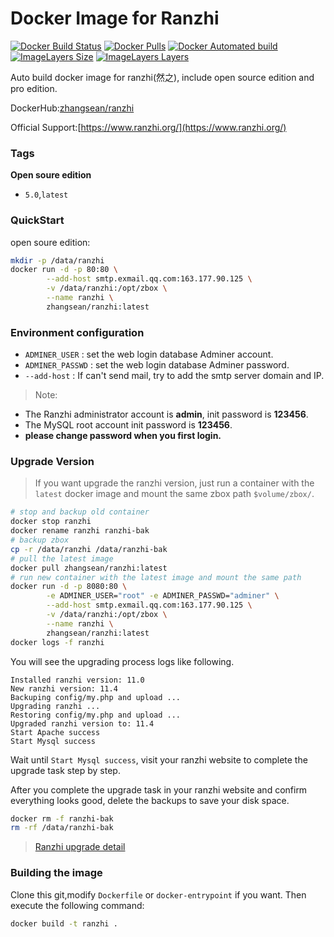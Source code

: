 # Docker Image for Ranzhi
[![Docker Build Status](https://img.shields.io/docker/build/zhangsean/zentao.svg)](https://hub.docker.com/r/zhangsean/zentao/)
[![Docker Pulls](https://img.shields.io/docker/pulls/zhangsean/zentao.svg)](https://hub.docker.com/r/zhangsean/zentao/)
[![Docker Automated build](https://img.shields.io/docker/automated/zhangsean/zentao.svg)](https://hub.docker.com/r/zhangsean/zentao/)
[![ImageLayers Size](https://img.shields.io/imagelayers/image-size/zhangsean/zentao/latest.svg)](https://hub.docker.com/r/zhangsean/zentao/)
[![ImageLayers Layers](https://img.shields.io/imagelayers/layers/zhangsean/zentao/latest.svg)](https://hub.docker.com/r/zhangsean/zentao/)

Auto build docker image for ranzhi(然之), include open source edition and pro edition.

DockerHub:[zhangsean/ranzhi](https://hub.docker.com/r/zhangsean/ranzhi/)

Official Support:[https://www.ranzhi.org/](https://www.ranzhi.org/)

### Tags

**Open soure edition**

- `5.0`,`latest`

### QuickStart

open soure edition:
``` bash
mkdir -p /data/ranzhi
docker run -d -p 80:80 \
        --add-host smtp.exmail.qq.com:163.177.90.125 \
        -v /data/ranzhi:/opt/zbox \
        --name ranzhi \
        zhangsean/ranzhi:latest
```

### Environment configuration

* `ADMINER_USER` : set the web login database Adminer account.
* `ADMINER_PASSWD` : set the web login database Adminer password.
* `--add-host` : If can't send mail, try to add the smtp server domain and IP.

> Note:
* The Ranzhi administrator account is **admin**, init password is **123456**.
* The MySQL root account init password is **123456**.
* **please change password when you first login.**

### Upgrade Version

> If you want upgrade the ranzhi version, just run a container with the `latest` docker image and mount the same zbox path `$volume/zbox/`.
```bash
# stop and backup old container
docker stop ranzhi
docker rename ranzhi ranzhi-bak
# backup zbox
cp -r /data/ranzhi /data/ranzhi-bak
# pull the latest image
docker pull zhangsean/ranzhi:latest
# run new container with the latest image and mount the same path
docker run -d -p 8080:80 \
        -e ADMINER_USER="root" -e ADMINER_PASSWD="adminer" \
        --add-host smtp.exmail.qq.com:163.177.90.125 \
        -v /data/ranzhi:/opt/zbox \
        --name ranzhi \
        zhangsean/ranzhi:latest
docker logs -f ranzhi
```
You will see the upgrading process logs like following.
```
Installed ranzhi version: 11.0
New ranzhi version: 11.4
Backuping config/my.php and upload ...
Upgrading ranzhi ...
Restoring config/my.php and upload ...
Upgraded ranzhi version to: 11.4
Start Apache success
Start Mysql success
```
Wait until `Start Mysql success`, visit your ranzhi website to complete the upgrade task step by step.

After you complete the upgrade task in your ranzhi website and confirm everything looks good, delete the backups to save your disk space.
```bash
docker rm -f ranzhi-bak
rm -rf /data/ranzhi-bak
```
> [Ranzhi upgrade detail](https://www.ranzhi.org/book/ranzhi/ranzhiupgrade-7.html)

### Building the image

Clone this git,modify `Dockerfile` or `docker-entrypoint` if you want.
Then execute the following command:

```bash
docker build -t ranzhi .
```
